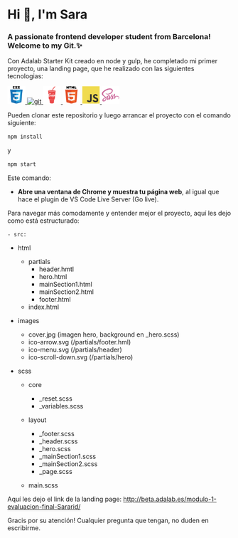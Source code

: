 <h1 >Hi 👋, I'm Sara</h1>

<h3 >A passionate frontend developer student from Barcelona! Welcome to my Git.✨</h3>

Con Adalab Starter Kit creado en node y gulp, he completado mi primer proyecto, una landing page, que he realizado con las siguientes tecnologias:

<p> <a href="https://www.w3schools.com/css/" target="_blank"> <img src="https://raw.githubusercontent.com/devicons/devicon/master/icons/css3/css3-original-wordmark.svg" alt="css3" width="40" height="40"/> </a> <a href="https://git-scm.com/" target="_blank"> <img src="https://www.vectorlogo.zone/logos/git-scm/git-scm-icon.svg" alt="git" width="40" height="40"/> </a> <a href="https://gulpjs.com" target="_blank"> <img src="https://raw.githubusercontent.com/devicons/devicon/master/icons/gulp/gulp-plain.svg" alt="gulp" width="40" height="40"/> </a> <a href="https://www.w3.org/html/" target="_blank"> <img src="https://raw.githubusercontent.com/devicons/devicon/master/icons/html5/html5-original-wordmark.svg" alt="html5" width="40" height="40"/> </a> <a href="https://developer.mozilla.org/en-US/docs/Web/JavaScript" target="_blank"> <img src="https://raw.githubusercontent.com/devicons/devicon/master/icons/javascript/javascript-original.svg" alt="javascript" width="40" height="40"/> </a> <a href="https://sass-lang.com" target="_blank"> <img src="https://raw.githubusercontent.com/devicons/devicon/master/icons/sass/sass-original.svg" alt="sass" width="40" height="40"/> </a> </p>

Pueden clonar este repositorio y luego arrancar el proyecto con el comando siguiente:

```bash
npm install
```

y

```bash
npm start
```

Este comando:

- **Abre una ventana de Chrome y muestra tu página web**, al igual que hace el plugin de VS Code Live Server (Go live).

Para navegar más comodamente y entender mejor el proyecto, aquí les dejo como está estructurado:

    - src:

  - html

    - partials
      - header.hmtl
      - hero.html
      - mainSection1.html
      - mainSection2.html
      - footer.html
    - index.html

  - images

    - cover.jpg (imagen hero, background en \_hero.scss)
    - ico-arrow.svg (/partials/footer.hml)
    - ico-menu.svg (/partials/header)
    - ico-scroll-down.svg (/partials/hero)

  - scss

    - core

      - \_reset.scss
      - \_variables.scss

    - layout

      - \_footer.scss 
      - \_header.scss
      - \_hero.scss
      - \_mainSection1.scss 
      -  \_mainSection2.scss
      - \_page.scss 
      
    - main.scss

Aquí les dejo el link de la landing page: http://beta.adalab.es/modulo-1-evaluacion-final-Sararid/

Gracis por su atención! Cualquier pregunta que tengan, no duden en escribirme. 
